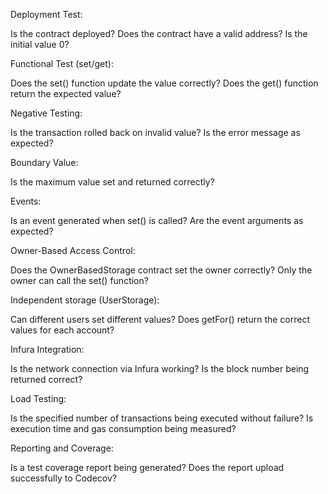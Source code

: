 Deployment Test:

Is the contract deployed?
Does the contract have a valid address?
Is the initial value 0?

Functional Test (set/get):

Does the set() function update the value correctly?
Does the get() function return the expected value?

Negative Testing:

Is the transaction rolled back on invalid value?
Is the error message as expected?

Boundary Value:

Is the maximum value set and returned correctly?

Events:

Is an event generated when set() is called?
Are the event arguments as expected?

Owner-Based Access Control:

Does the OwnerBasedStorage contract set the owner correctly?
Only the owner can call the set() function?

Independent storage (UserStorage):

Can different users set different values?
Does getFor() return the correct values ​​for each account?

Infura Integration:

Is the network connection via Infura working?
Is the block number being returned correct?

Load Testing:

Is the specified number of transactions being executed without failure?
Is execution time and gas consumption being measured?

Reporting and Coverage:

Is a test coverage report being generated?
Does the report upload successfully to Codecov?